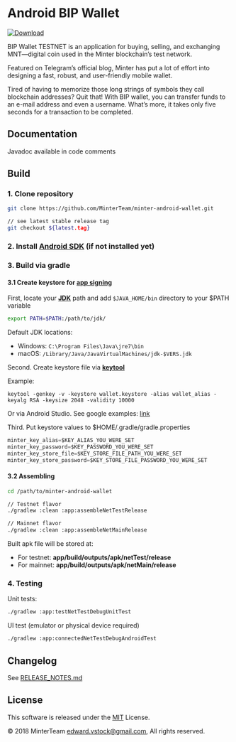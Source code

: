 # Android BIP Wallet
[![Download](https://play.google.com/intl/en_us/badges/images/badge_new.png)](https://play.google.com/store/apps/details?id=network.minter.bipwallet)


BIP Wallet TESTNET is an application for buying, selling, and exchanging MNT—digital coin used in the Minter blockchain’s test network.

Featured on Telegram’s official blog, Minter has put a lot of effort into designing a fast, robust, and user-friendly mobile wallet.

Tired of having to memorize those long strings of symbols they call blockchain addresses? Quit that! With BIP wallet, you can transfer funds to an e-mail address and even a username. What’s more, it takes only five seconds for a transaction to be completed.


## Documentation

Javadoc available in code comments

## Build

### 1. Clone repository
```bash
git clone https://github.com/MinterTeam/minter-android-wallet.git

// see latest stable release tag
git checkout ${latest.tag}
```

### 2. Install [Android SDK](https://developer.android.com/) (if not installed yet)

### 3. Build via gradle

#### 3.1 Create keystore for [app signing](https://developer.android.com/studio/publish/app-signing)

First, locate your [**JDK**](https://www.oracle.com/technetwork/java/javase/downloads/jdk8-downloads-2133151.html) path and add `$JAVA_HOME/bin` directory to your $PATH variable

```bash
export PATH=$PATH:/path/to/jdk/
```

Default JDK locations:
 - Windows: `C:\Program Files\Java\jre7\bin`
 - macOS: `/Library/Java/JavaVirtualMachines/jdk-$VERS.jdk`

Second. Create keystore file via [**keytool**](https://docs.oracle.com/javase/6/docs/technotes/tools/windows/keytool.html)

Example:
```
keytool -genkey -v -keystore wallet.keystore -alias wallet_alias -keyalg RSA -keysize 2048 -validity 10000
```

Or via Android Studio. See google examples: [link](https://developer.android.com/studio/publish/app-signing)

Third. Put keystore values to $HOME/.gradle/gradle.properties
```groovy
minter_key_alias=$KEY_ALIAS_YOU_WERE_SET
minter_key_password=$KEY_PASSWORD_YOU_WERE_SET
minter_key_store_file=$KEY_STORE_FILE_PATH_YOU_WERE_SET
minter_key_store_password=$KEY_STORE_FILE_PASSWORD_YOU_WERE_SET
```

#### 3.2 Assembling
```bash
cd /path/to/minter-android-wallet

// Testnet flavor
./gradlew :clean :app:assembleNetTestRelease

// Mainnet flavor
./gradlew :clean :app:assembleNetMainRelease
```

Built apk file will be stored at:
 - For testnet: **app/build/outputs/apk/netTest/release**
 - For mainnet: **app/build/outputs/apk/netMain/release**


### 4. Testing
Unit tests:
```bash
./gradlew :app:testNetTestDebugUnitTest
```

UI test (emulator or physical device required)
```bash
./gradlew :app:connectedNetTestDebugAndroidTest
```

## Changelog

See [RELEASE_NOTES.md](RELEASE_NOTES.md)


## License

This software is released under the [MIT](LICENSE.txt) License.

© 2018 MinterTeam <edward.vstock@gmail.com>, All rights reserved.
